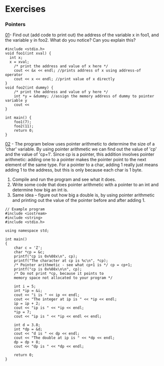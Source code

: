 # Exercises
### Pointers

[01](http://www.csc.villanova.edu/~mdamian/Past/csc2400fa13/assign/plab.pdf)- Find out (add code to print out) the address of the variable x in foo1, and the variable y in foo2. What do you notice? Can you explain this?

```
#include <stdio.h>
void foo1(int xval) {
  int x;
  x = xval;
	/* print the address and value of x here */ 
	cout << &x << endl; //prints address of x using address-of operator
	cout << x << endl; //print value of x directly
}
void foo2(int dummy) {
	/* print the address and value of y here */ 
	int *y = &dummy; //assign the memory address of dummy to pointer variable y
	cout << 
}

int main() {
	foo1(7); 
	foo2(11); 
	return 0;
}
```

[02](http://www.csc.villanova.edu/~mdamian/Past/csc2400fa13/assign/plab.pdf) - The program below uses pointer arithmetic to determine the size of a 'char' variable. By using pointer arithmetic we can find out the value of 'cp' and the value of 'cp+1'. Since cp is a pointer, this addition involves pointer arithmetic: adding one to a pointer makes the pointer point to the next element of the same type.
For a pointer to a char, adding 1 really just means adding 1 to the address,
 but this is only because each char is 1 byte.
1. Compile and run the program and see what it does.
2. Write some code that does pointer arithmetic with a pointer to an int and determine how big an int is.
3. Same idea – figure out how big a double is, by using pointer arithmetic and printing out the value of the pointer before and after adding 1.

```
// Example program
#include <iostream>
#include <string>
#include <stdio.h>

using namespace std;

int main()
{
    char c = 'Z'; 
    char *cp = &c;
    printf("cp is 0x%08x\n", cp);
    printf("The character at cp is %c\n", *cp);
    /* Pointer arithmetic - see what cp+1 is */ cp = cp+1;
    printf("cp is 0x%08x\n\n", cp);
    /* Do not print *cp, because it points to
    memory space not allocated to your program */
    
    int i = 5;
    int *ip = &i;
    cout << "i is " << ip << endl;
    cout << "The integer at ip is " << *ip << endl;
    ip = ip + 2;
    cout << "ip is " << *ip << endl;
    *ip = 7;
    cout << "ip is " << *ip << endl << endl;
    
    int d = 3.8;
    int *dp = &d;
    cout << "d is " << dp << endl;
    cout << "The double at ip is " << *dp << endl;
    dp = dp + 8;
    cout << "dp is " << *dp << endl;
    
    return 0;
}
```